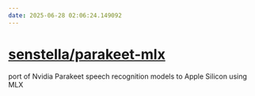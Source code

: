 ```yaml
---
date: 2025-06-28 02:06:24.149092
---
```


# [senstella/parakeet-mlx](https://github.com/senstella/parakeet-mlx)

port of Nvidia Parakeet speech recognition models to Apple Silicon using MLX